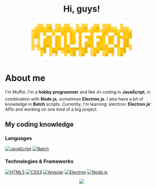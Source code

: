 <h1 align="center">Hi, guys!</h1>

<p align="center">
 <img alt="My logo" src="images/logo.png" width="70%">
</p>

# About me
I'm Muffoi. I'm a **hobby programmer** and like ✍️ coding in **JavaScript**, in combination with **Node.js**, sometimes **Electron.js**.
I also have a bit of knowledge in **Batch** scripts.
Currently, I'm learning :electron: **Electron.js**' APIs and working on one kind of a big project.

## My coding knowledge

### Languages
[![JavaScript](https://img.shields.io/badge/javascript-black?style=for-the-badge&logo=javascript)](https://github.com/muffoi)
[![Batch](https://img.shields.io/badge/batch-black?style=for-the-badge&logo=gnu-bash)](https://github.com/muffoi)

### Technologies & Frameworks
[![HTML5](https://img.shields.io/badge/html5-black?style=for-the-badge&logo=html5)](https://github.com/muffoi)
[![CSS3](https://img.shields.io/badge/css3-black?style=for-the-badge&logo=css3&logoColor=blue)](https://github.com/muffoi)
[![Angular](https://img.shields.io/badge/angular-black?style=for-the-badge&logo=angular&logoColor=red)](https://github.com/muffoi)
[![Electron](https://img.shields.io/badge/electron-black?style=for-the-badge&logo=electron)](https://github.com/muffoi)
[![Node.js](https://img.shields.io/badge/node.js-black?style=for-the-badge&logo=nodedotjs)](https://github.com/muffoi)

<p align="center">
  <a href="https://github.com/muffoi">
    <img src="https://komarev.com/ghpvc/?username=muffoi&color=yellow&style=for-the-badge" />
  </a>
</p>

